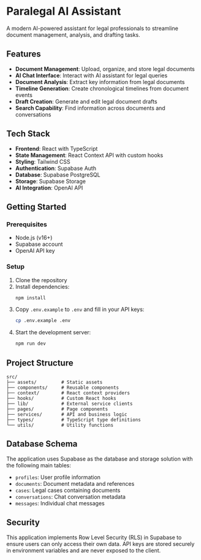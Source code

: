 # Paralegal AI Assistant

A modern AI-powered assistant for legal professionals to streamline document management, analysis, and drafting tasks.

## Features

- **Document Management**: Upload, organize, and store legal documents
- **AI Chat Interface**: Interact with AI assistant for legal queries
- **Document Analysis**: Extract key information from legal documents
- **Timeline Generation**: Create chronological timelines from document events
- **Draft Creation**: Generate and edit legal document drafts
- **Search Capability**: Find information across documents and conversations

## Tech Stack

- **Frontend**: React with TypeScript
- **State Management**: React Context API with custom hooks
- **Styling**: Tailwind CSS
- **Authentication**: Supabase Auth
- **Database**: Supabase PostgreSQL
- **Storage**: Supabase Storage
- **AI Integration**: OpenAI API

## Getting Started

### Prerequisites

- Node.js (v16+)
- Supabase account
- OpenAI API key

### Setup

1. Clone the repository
2. Install dependencies:
   ```bash
   npm install
   ```
3. Copy `.env.example` to `.env` and fill in your API keys:
   ```bash
   cp .env.example .env
   ```
4. Start the development server:
   ```bash
   npm run dev
   ```

## Project Structure

```
src/
├── assets/         # Static assets
├── components/     # Reusable components
├── context/        # React context providers
├── hooks/          # Custom React hooks
├── lib/            # External service clients
├── pages/          # Page components
├── services/       # API and business logic
├── types/          # TypeScript type definitions
└── utils/          # Utility functions
```

## Database Schema

The application uses Supabase as the database and storage solution with the following main tables:

- `profiles`: User profile information
- `documents`: Document metadata and references
- `cases`: Legal cases containing documents
- `conversations`: Chat conversation metadata
- `messages`: Individual chat messages

## Security

This application implements Row Level Security (RLS) in Supabase to ensure users can only access their own data. API keys are stored securely in environment variables and are never exposed to the client.
